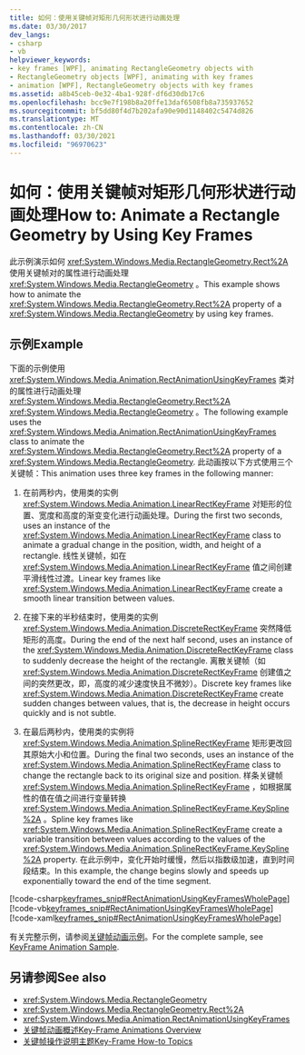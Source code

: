 ```yaml
---
title: 如何：使用关键帧对矩形几何形状进行动画处理
ms.date: 03/30/2017
dev_langs:
- csharp
- vb
helpviewer_keywords:
- key frames [WPF], animating RectangleGeometry objects with
- RectangleGeometry objects [WPF], animating with key frames
- animation [WPF], RectangleGeometry objects with key frames
ms.assetid: a8b45ceb-0e32-4ba1-928f-df6d30db17c6
ms.openlocfilehash: bcc9e7f198b8a20ffe13daf6508fb8a735937652
ms.sourcegitcommit: bf5dd80f4d7b202afa90e90d1148402c5474d826
ms.translationtype: MT
ms.contentlocale: zh-CN
ms.lasthandoff: 03/30/2021
ms.locfileid: "96970623"
---
```

# <a name="how-to-animate-a-rectangle-geometry-by-using-key-frames"></a><span data-ttu-id="c5307-102">如何：使用关键帧对矩形几何形状进行动画处理</span><span class="sxs-lookup"><span data-stu-id="c5307-102">How to: Animate a Rectangle Geometry by Using Key Frames</span></span>
<span data-ttu-id="c5307-103">此示例演示如何 <xref:System.Windows.Media.RectangleGeometry.Rect%2A> 使用关键帧对的属性进行动画处理 <xref:System.Windows.Media.RectangleGeometry> 。</span><span class="sxs-lookup"><span data-stu-id="c5307-103">This example shows how to animate the <xref:System.Windows.Media.RectangleGeometry.Rect%2A> property of a <xref:System.Windows.Media.RectangleGeometry> by using key frames.</span></span>  
  
## <a name="example"></a><span data-ttu-id="c5307-104">示例</span><span class="sxs-lookup"><span data-stu-id="c5307-104">Example</span></span>  
 <span data-ttu-id="c5307-105">下面的示例使用 <xref:System.Windows.Media.Animation.RectAnimationUsingKeyFrames> 类对的属性进行动画处理 <xref:System.Windows.Media.RectangleGeometry.Rect%2A> <xref:System.Windows.Media.RectangleGeometry> 。</span><span class="sxs-lookup"><span data-stu-id="c5307-105">The following example uses the <xref:System.Windows.Media.Animation.RectAnimationUsingKeyFrames> class to animate the <xref:System.Windows.Media.RectangleGeometry.Rect%2A> property of a <xref:System.Windows.Media.RectangleGeometry>.</span></span> <span data-ttu-id="c5307-106">此动画按以下方式使用三个关键帧：</span><span class="sxs-lookup"><span data-stu-id="c5307-106">This animation uses three key frames in the following manner:</span></span>  
  
1. <span data-ttu-id="c5307-107">在前两秒内，使用类的实例 <xref:System.Windows.Media.Animation.LinearRectKeyFrame> 对矩形的位置、宽度和高度的渐变变化进行动画处理。</span><span class="sxs-lookup"><span data-stu-id="c5307-107">During the first two seconds, uses an instance of the <xref:System.Windows.Media.Animation.LinearRectKeyFrame> class to animate a gradual change in the position, width, and height of a rectangle.</span></span> <span data-ttu-id="c5307-108">线性关键帧，如在 <xref:System.Windows.Media.Animation.LinearRectKeyFrame> 值之间创建平滑线性过渡。</span><span class="sxs-lookup"><span data-stu-id="c5307-108">Linear key frames like <xref:System.Windows.Media.Animation.LinearRectKeyFrame> create a smooth linear transition between values.</span></span>  
  
2. <span data-ttu-id="c5307-109">在接下来的半秒结束时，使用类的实例 <xref:System.Windows.Media.Animation.DiscreteRectKeyFrame> 突然降低矩形的高度。</span><span class="sxs-lookup"><span data-stu-id="c5307-109">During the end of the next half second, uses an instance of the <xref:System.Windows.Media.Animation.DiscreteRectKeyFrame> class to suddenly decrease the height of the rectangle.</span></span> <span data-ttu-id="c5307-110">离散关键帧（如 <xref:System.Windows.Media.Animation.DiscreteRectKeyFrame> 创建值之间的突然更改，即，高度的减少速度快且不微妙）。</span><span class="sxs-lookup"><span data-stu-id="c5307-110">Discrete key frames like <xref:System.Windows.Media.Animation.DiscreteRectKeyFrame> create sudden changes between values, that is, the decrease in height occurs quickly and is not subtle.</span></span>  
  
3. <span data-ttu-id="c5307-111">在最后两秒内，使用类的实例将 <xref:System.Windows.Media.Animation.SplineRectKeyFrame> 矩形更改回其原始大小和位置。</span><span class="sxs-lookup"><span data-stu-id="c5307-111">During the final two seconds, uses an instance of the <xref:System.Windows.Media.Animation.SplineRectKeyFrame> class to change the rectangle back to its original size and position.</span></span> <span data-ttu-id="c5307-112">样条关键帧 <xref:System.Windows.Media.Animation.SplineRectKeyFrame> ，如根据属性的值在值之间进行变量转换 <xref:System.Windows.Media.Animation.SplineRectKeyFrame.KeySpline%2A> 。</span><span class="sxs-lookup"><span data-stu-id="c5307-112">Spline key frames like <xref:System.Windows.Media.Animation.SplineRectKeyFrame> create a variable transition between values according to the values of the <xref:System.Windows.Media.Animation.SplineRectKeyFrame.KeySpline%2A> property.</span></span> <span data-ttu-id="c5307-113">在此示例中，变化开始时缓慢，然后以指数级加速，直到时间段结束。</span><span class="sxs-lookup"><span data-stu-id="c5307-113">In this example, the change begins slowly and speeds up exponentially toward the end of the time segment.</span></span>  
  
 [!code-csharp[keyframes_snip#RectAnimationUsingKeyFramesWholePage](~/samples/snippets/csharp/VS_Snippets_Wpf/keyframes_snip/CSharp/RectAnimationUsingKeyFramesExample.cs#rectanimationusingkeyframeswholepage)]
 [!code-vb[keyframes_snip#RectAnimationUsingKeyFramesWholePage](~/samples/snippets/visualbasic/VS_Snippets_Wpf/keyframes_snip/visualbasic/rectanimationusingkeyframesexample.vb#rectanimationusingkeyframeswholepage)]
 [!code-xaml[keyframes_snip#RectAnimationUsingKeyFramesWholePage](~/samples/snippets/xaml/VS_Snippets_Wpf/keyframes_snip/XAML/RectAnimationUsingKeyFramesExample.xaml#rectanimationusingkeyframeswholepage)]  
  
 <span data-ttu-id="c5307-114">有关完整示例，请参阅[关键帧动画示例](https://github.com/microsoft/WPF-Samples/tree/master/Animation/KeyFrameAnimation)。</span><span class="sxs-lookup"><span data-stu-id="c5307-114">For the complete sample, see [KeyFrame Animation Sample](https://github.com/microsoft/WPF-Samples/tree/master/Animation/KeyFrameAnimation).</span></span>  
  
## <a name="see-also"></a><span data-ttu-id="c5307-115">另请参阅</span><span class="sxs-lookup"><span data-stu-id="c5307-115">See also</span></span>

- <xref:System.Windows.Media.RectangleGeometry>
- <xref:System.Windows.Media.RectangleGeometry.Rect%2A>
- <xref:System.Windows.Media.Animation.RectAnimationUsingKeyFrames>
- [<span data-ttu-id="c5307-116">关键帧动画概述</span><span class="sxs-lookup"><span data-stu-id="c5307-116">Key-Frame Animations Overview</span></span>](key-frame-animations-overview.md)
- [<span data-ttu-id="c5307-117">关键帧操作说明主题</span><span class="sxs-lookup"><span data-stu-id="c5307-117">Key-Frame How-to Topics</span></span>](key-frame-animation-how-to-topics.md)
